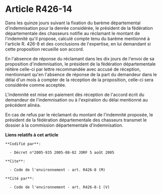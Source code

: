 # Article R426-14

Dans les quinze jours suivant la fixation du barème départemental d'indemnisation pour la denrée considérée, le président de
la fédération départementale des chasseurs notifie au réclamant le montant de l'indemnité qu'il propose, calculé compte tenu
du barème mentionné à l'article R. 426-8 et des conclusions de l'expertise, en lui demandant si cette proposition recueille
son accord.

En l'absence de réponse du réclamant dans les dix jours de l'envoi de sa proposition d'indemnisation, le président de la
fédération départementale réitère celle-ci par lettre recommandée avec accusé de réception, mentionnant qu'en l'absence de
réponse de la part du demandeur dans le délai d'un mois à compter de la réception de la proposition, celle-ci sera considérée
comme acceptée.

L'indemnité est mise en paiement dès réception de l'accord écrit du demandeur de l'indemnisation ou à l'expiration du délai
mentionné au précédent alinéa.

En cas de refus par le réclamant du montant de l'indemnité proposée, le président de la fédération départementale des
chasseurs transmet le dossier à la commission départementale d'indemnisation.

**Liens relatifs à cet article**

	**Codifié par**:

	  - Décret n°2005-935 2005-08-02 JORF 5 août 2005

	**Cite**:

	  - Code de l'environnement - art. R426-8 (M)

	**Cité par**:

	  - Code de l'environnement - art. R426-8-1 (V)

